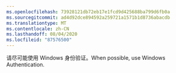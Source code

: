 ```yaml
---
ms.openlocfilehash: 73928121db72eb17e1fcd9d425688ba799d6fb0a
ms.sourcegitcommit: ad4d92dce894592a259721a1571b1d8736abacdb
ms.translationtype: MT
ms.contentlocale: zh-CN
ms.lasthandoff: 08/04/2020
ms.locfileid: "87576500"
---
```

<span data-ttu-id="01cce-101">请尽可能使用 Windows 身份验证。</span><span class="sxs-lookup"><span data-stu-id="01cce-101">When possible, use Windows Authentication.</span></span>
